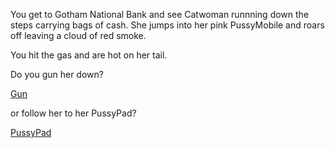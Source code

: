 You get to Gotham National Bank and see Catwoman runnning down the steps carrying bags of cash.
She jumps into her pink PussyMobile and roars off leaving a cloud of red smoke.

You hit the gas and are hot on her tail.

Do you gun her down?

[Gun](gun/gun.md)

or follow her to her PussyPad?

[PussyPad](pussypad/pussypad.md)
